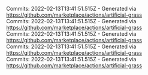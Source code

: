 Commits: 2022-02-13T13:41:51.515Z - Generated via https://github.com/marketplace/actions/artificial-grass
<br>
Commits: 2022-02-13T13:41:51.515Z - Generated via https://github.com/marketplace/actions/artificial-grass
<br>
Commits: 2022-02-13T13:41:51.515Z - Generated via https://github.com/marketplace/actions/artificial-grass
<br>
Commits: 2022-02-13T13:41:51.515Z - Generated via https://github.com/marketplace/actions/artificial-grass
<br>
Commits: 2022-02-13T13:41:51.515Z - Generated via https://github.com/marketplace/actions/artificial-grass
<br>

